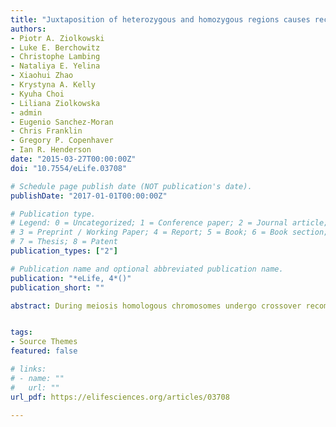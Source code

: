 ```yaml
---
title: "Juxtaposition of heterozygous and homozygous regions causes reciprocal crossover remodelling via interference during Arabidopsis meiosis"
authors:
- Piotr A. Ziolkowski
- Luke E. Berchowitz
- Christophe Lambing
- Nataliya E. Yelina
- Xiaohui Zhao
- Krystyna A. Kelly
- Kyuha Choi
- Liliana Ziolkowska
- admin
- Eugenio Sanchez-Moran
- Chris Franklin
- Gregory P. Copenhaver
- Ian R. Henderson
date: "2015-03-27T00:00:00Z"
doi: "10.7554/eLife.03708"

# Schedule page publish date (NOT publication's date).
publishDate: "2017-01-01T00:00:00Z"

# Publication type.
# Legend: 0 = Uncategorized; 1 = Conference paper; 2 = Journal article;
# 3 = Preprint / Working Paper; 4 = Report; 5 = Book; 6 = Book section;
# 7 = Thesis; 8 = Patent
publication_types: ["2"]

# Publication name and optional abbreviated publication name.
publication: "*eLife, 4*()"
publication_short: ""

abstract: During meiosis homologous chromosomes undergo crossover recombination. Sequence differences between homologs can locally inhibit crossovers. Despite this, nucleotide diversity and population-scaled recombination are positively correlated in eukaryote genomes. To investigate interactions between heterozygosity and recombination we crossed Arabidopsis lines carrying fluorescent crossover reporters to 32 diverse accessions and observed hybrids with significantly higher and lower crossovers than homozygotes. Using recombinant populations derived from these crosses we observed that heterozygous regions increase crossovers when juxtaposed with homozygous regions, which reciprocally decrease. Total crossovers measured by chiasmata were unchanged when heterozygosity was varied, consistent with homeostatic control. We tested the effects of heterozygosity in mutants where the balance of interfering and non-interfering crossover repair is altered. Crossover remodeling at homozygosity-heterozygosity junctions requires interference, and non-interfering repair is inefficient in heterozygous regions. As a consequence, heterozygous regions show stronger crossover interference. Our findings reveal how varying homolog polymorphism patterns can shape meiotic recombination.


tags:
- Source Themes
featured: false

# links:
# - name: ""
#   url: ""
url_pdf: https://elifesciences.org/articles/03708

---
```

